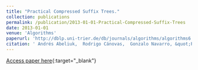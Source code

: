 ```yaml
---
title: "Practical Compressed Suffix Trees."
collection: publications
permalink: /publication/2013-01-01-Practical-Compressed-Suffix-Trees
date: 2013-01-01
venue: 'Algorithms'
paperurl: 'http://dblp.uni-trier.de/db/journals/algorithms/algorithms6.html#AbeliukCN13'
citation: ' Andrés Abeliuk,  Rodrigo Cánovas,  Gonzalo Navarro, &quot;Practical Compressed Suffix Trees..&quot; Algorithms, 2013.'
---
```

[Access paper here](http://dblp.uni-trier.de/db/journals/algorithms/algorithms6.html#AbeliukCN13){:target="_blank"}
